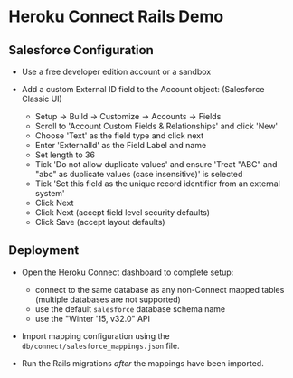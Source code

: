 # Heroku Connect Rails Demo

## Salesforce Configuration

* Use a free developer edition account or a sandbox

* Add a custom External ID field to the Account object: (Salesforce Classic UI)

  - Setup -> Build -> Customize -> Accounts -> Fields
  - Scroll to 'Account Custom Fields & Relationships' and click 'New'
  - Choose 'Text' as the field type and click next
  - Enter 'ExternalId' as the Field Label and name
  - Set length to 36
  - Tick 'Do not allow duplicate values' and ensure 'Treat "ABC" and "abc" as duplicate values (case insensitive)' is selected
  - Tick 'Set this field as the unique record identifier from an external system'
  - Click Next
  - Click Next (accept field level security defaults)
  - Click Save (accept layout defaults)

## Deployment

* Open the Heroku Connect dashboard to complete setup:

    * connect to the same database as any non-Connect mapped tables (multiple databases are not supported)
    * use the default `salesforce` database schema name
    * use the "Winter '15, v32.0" API

* Import mapping configuration using the `db/connect/salesforce_mappings.json` file.

* Run the Rails migrations *after* the mappings have been imported.
